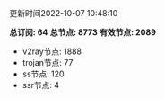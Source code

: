 更新时间2022-10-07 10:48:10

**总订阅: 64**
**总节点: 8773**
**有效节点: 2089**
- v2ray节点: 1888
- trojan节点: 77
- ss节点: 120
- ssr节点: 4
